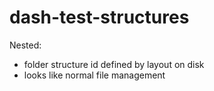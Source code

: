 # dash-test-structures


Nested:
- folder structure id defined by layout on disk
- looks like normal file management

